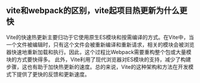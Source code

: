 ## vite和webpack的区别，vite起项目热更新为什么更快

Vite的快速热更新主要归功于它使用原生ES模块和按需编译的方式。在Vite中，当一个文件被编辑时，只有这个文件会被重新编译和重新请求，相关的模块会被浏览器快速地重新加载和执行。因此，这个过程比Webpack需要重构整个包或大量模块的方式要快得多。
此外，Vite利用了现代浏览器对ES模块的支持，减少了构建步骤，这也有助于加快热更新的速度。总的来说，Vite的这种架构和方法在开发模式下提供了更快的反馈和更新速度。
